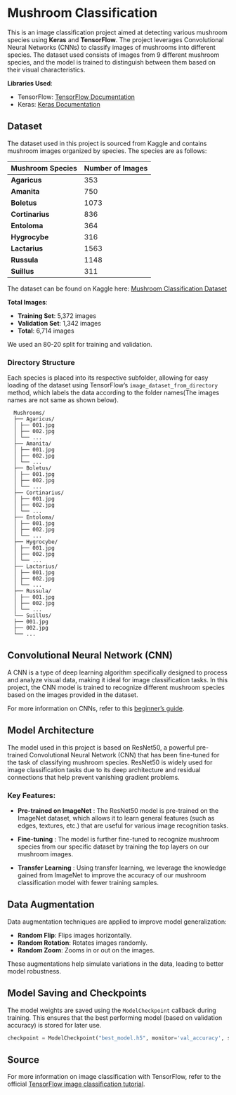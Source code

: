 # Mushroom Classification

This is an image classification project aimed at detecting various mushroom species using **Keras** and **TensorFlow**. The project leverages Convolutional Neural Networks (CNNs) to classify images of mushrooms into different species. The dataset used consists of images from 9 different mushroom species, and the model is trained to distinguish between them based on their visual characteristics.

**Libraries Used**:
- TensorFlow: [TensorFlow Documentation](https://www.tensorflow.org/)
- Keras: [Keras Documentation](https://keras.io/)

## Dataset

The dataset used in this project is sourced from Kaggle and contains mushroom images organized by species. The species are as follows:

| Mushroom Species | Number of Images |
| ----------------- | ---------------- |
| **Agaricus**      | 353              |
| **Amanita**       | 750              |
| **Boletus**       | 1073             |
| **Cortinarius**   | 836              |
| **Entoloma**      | 364              |
| **Hygrocybe**     | 316              |
| **Lactarius**     | 1563             |
| **Russula**       | 1148             |
| **Suillus**       | 311              |

The dataset can be found on Kaggle here: [Mushroom Classification Dataset](https://www.kaggle.com/datasets/lizhecheng/mushroom-classification/data)

**Total Images**:  
- **Training Set**: 5,372 images  
- **Validation Set**: 1,342 images  
- **Total**: 6,714 images  

We used an 80-20 split for training and validation.

### Directory Structure

Each species is placed into its respective subfolder, allowing for easy loading of the dataset using TensorFlow’s `image_dataset_from_directory` method, which labels the data according to the folder names(The images names are not same as shown below).
```
  Mushrooms/  
  ├── Agaricus/  
  │ ├── 001.jpg  
  │ ├── 002.jpg  
  │ └── ...  
  ├── Amanita/  
  │ ├── 001.jpg  
  │ ├── 002.jpg  
  │ └── ...  
  ├── Boletus/  
  │ ├── 001.jpg  
  │ ├── 002.jpg  
  │ └── ...  
  ├── Cortinarius/  
  │ ├── 001.jpg  
  │ ├── 002.jpg  
  │ └── ...  
  ├── Entoloma/  
  │ ├── 001.jpg  
  │ ├── 002.jpg  
  │ └── ...  
  ├── Hygrocybe/  
  │ ├── 001.jpg  
  │ ├── 002.jpg  
  │ └── ...  
  ├── Lactarius/  
  │ ├── 001.jpg  
  │ ├── 002.jpg  
  │ └── ...  
  ├── Russula/  
  │ ├── 001.jpg  
  │ ├── 002.jpg  
  │ └── ...  
  └── Suillus/  
  ├── 001.jpg  
  ├── 002.jpg  
  └── ...
  ```


## Convolutional Neural Network (CNN)

A CNN is a type of deep learning algorithm specifically designed to process and analyze visual data, making it ideal for image classification tasks. In this project, the CNN model is trained to recognize different mushroom species based on the images provided in the dataset.

For more information on CNNs, refer to this [beginner’s guide](https://www.analyticsvidhya.com/blog/2021/06/image-processing-using-cnn-a-beginners-guide/).

## Model Architecture
The model used in this project is based on ResNet50, a powerful pre-trained Convolutional Neural Network (CNN) that has been fine-tuned for the task of classifying mushroom species. ResNet50 is widely used for image classification tasks due to its deep architecture and residual connections that help prevent vanishing gradient problems.

### Key Features:

- **Pre-trained on ImageNet** : The ResNet50 model is pre-trained on the ImageNet dataset, which allows it to learn general features (such as edges, textures, etc.) that are useful for various image recognition tasks.

- **Fine-tuning** : The model is further fine-tuned to recognize mushroom species from our specific dataset by training the top layers on our mushroom images.

- **Transfer Learning** : Using transfer learning, we leverage the knowledge gained from ImageNet to improve the accuracy of our mushroom classification model with fewer training samples.



## Data Augmentation
  
  Data augmentation techniques are applied to improve model generalization:  
- **Random Flip**: Flips images horizontally.
- **Random Rotation**: Rotates images randomly.
- **Random Zoom**: Zooms in or out on the images.


These augmentations help simulate variations in the data, leading to better model robustness.


## Model Saving and Checkpoints

The model weights are saved using the `ModelCheckpoint` callback during training. This ensures that the best performing model (based on validation accuracy) is stored for later use.
```python
checkpoint = ModelCheckpoint("best_model.h5", monitor='val_accuracy', save_best_only=True)
```

## Source

For more information on image classification with TensorFlow, refer to the official [TensorFlow image classification tutorial](https://www.tensorflow.org/tutorials/images/classification).

